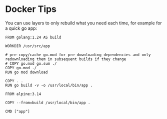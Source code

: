 # Docker Tips

You can use layers to only rebuild what you need each time, for example for a
quick go app:

```docker
FROM golang:1.24 AS build

WORKDIR /usr/src/app

# pre-copy/cache go.mod for pre-downloading dependencies and only redownloading them in subsequent builds if they change
# COPY go.mod go.sum ./
COPY go.mod ./
RUN go mod download

COPY . .
RUN go build -v -o /usr/local/bin/app .

FROM alpine:3.14

COPY --from=build /usr/local/bin/app .

CMD ["app"]
```
